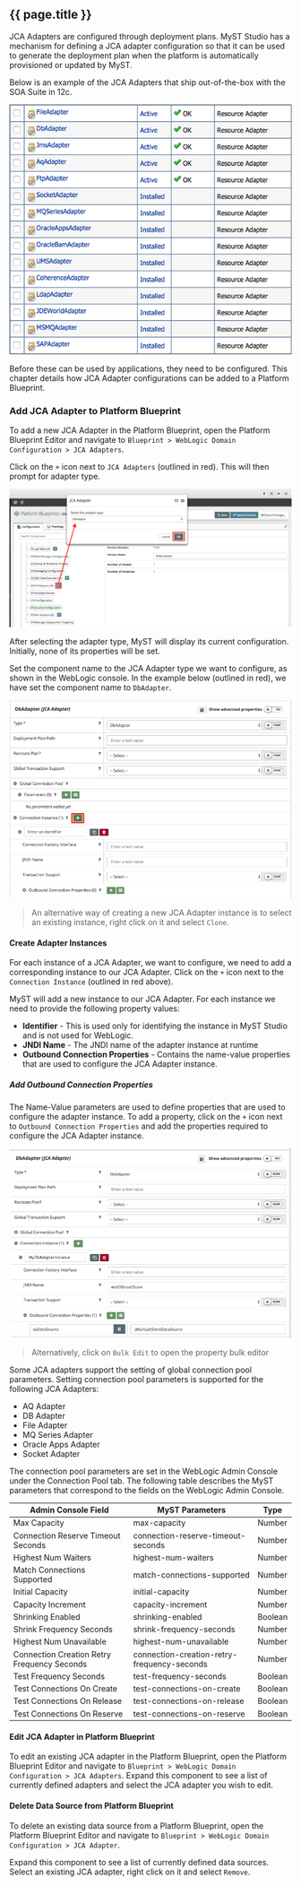 ## {{ page.title }}

JCA Adapters are configured through deployment plans. MyST Studio has a mechanism for defining a JCA adapter configuration so that it can be used to generate the deployment plan when the platform is automatically provisioned or updated by MyST.

Below is an example of the JCA Adapters that ship out-of-the-box with the SOA Suite in 12c.

![](img/jcaAdapters.png)

Before these can be used by applications, they need to be configured. This chapter details how JCA Adapter configurations can be added to a Platform Blueprint.

### Add JCA Adapter to Platform Blueprint
To add a new JCA Adapter in the Platform Blueprint, open the Platform Blueprint Editor and navigate to `Blueprint > WebLogic Domain Configuration > JCA Adapters`.

Click on the `+` icon next to `JCA Adapters` (outlined in red). This will then prompt for adapter type.

![](img/createJcaAdapterStep1.png)

After selecting the adapter type, MyST will display its current configuration. Initially, none of its properties will be set.

Set the component name to the JCA Adapter type we want to configure, as shown in the WebLogic console. In the example below (outlined in red), we have set the component name to `DbAdapter`.

![](img/createJcaAdapterStep2.png)

> An alternative way of creating a new JCA Adapter instance is to select an existing instance, right click on it and select `Clone`.

#### Create Adapter Instances
For each instance of a JCA Adapter, we want to configure, we need to add a corresponding instance to our JCA Adapter. Click on the `+` icon next to the `Connection Instance` (outlined in red above).

MyST will add a new instance to our JCA Adapter. For each instance we need to provide the following property values:
* **Identifier** -  This is used only for identifying the instance in MyST Studio and is not used for WebLogic.
* **JNDI Name** -  The JNDI name of the adapter instance at runtime
* **Outbound Connection Properties** - Contains the name-value properties that are used to configure the JCA Adapter instance.

##### Add Outbound Connection Properties
The Name-Value parameters are used to define properties that are used to configure the adapter instance. To add a property, click on the `+` icon next to `Outbound Connection Properties` and add the properties required to configure the JCA Adapter instance.

![](img/createJcaAdapterStep3.png)

> Alternatively, click on `Bulk Edit` to open the property bulk editor

Some JCA adapters support the setting of global connection pool parameters. Setting connection pool parameters is supported for the following JCA Adapters:

* AQ Adapter
* DB Adapter
* File Adapter
* MQ Series Adapter
* Oracle Apps Adapter
* Socket Adapter

The connection pool parameters are set in the WebLogic Admin Console under the Connection Pool tab. The following table describes the MyST parameters that correspond to the fields on the WebLogic Admin Console.

| Admin Console Field | MyST Parameters |	Type|
| --------- | ---------- | ----- |
|Max Capacity 	|max-capacity 	|Number|
|Connection Reserve Timeout Seconds 	|connection-reserve-timeout-seconds 	|Number|
|Highest Num Waiters 	|highest-num-waiters 	|Number|
|Match Connections Supported 	|match-connections-supported 	|Number|
|Initial Capacity 	|initial-capacity 	|Number|
|Capacity Increment 	|capacity-increment 	|Number|
|Shrinking Enabled 	|shrinking-enabled 	|Boolean|
|Shrink Frequency Seconds 	|shrink-frequency-seconds 	|Number|
|Highest Num Unavailable 	|highest-num-unavailable 	|Number|
|Connection Creation Retry Frequency Seconds 	|connection-creation-retry-frequency-seconds 	|Number|
|Test Frequency Seconds 	|test-frequency-seconds 	|Boolean|
|Test Connections On Create 	|test-connections-on-create 	|Boolean|
|Test Connections On Release 	|test-connections-on-release 	|Boolean|
|Test Connections On Reserve 	|test-connections-on-reserve 	|Boolean|

#### Edit JCA Adapter in Platform Blueprint
To edit an existing JCA adapter in the Platform Blueprint, open the Platform Blueprint Editor and navigate to `Blueprint > WebLogic Domain Configuration > JCA Adapters`. Expand this component to see a list of currently defined adapters and select the JCA adapter you wish to edit.

#### Delete Data Source from Platform Blueprint
To delete an existing data source from a Platform Blueprint, open the Platform Blueprint Editor and navigate to `Blueprint > WebLogic Domain Configuration > JCA Adapter`.

Expand this component to see a list of currently defined data sources. Select an existing JCA adapter, right click on it and select `Remove`.
